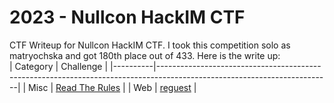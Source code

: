 # 2023 - Nullcon HackIM CTF
CTF Writeup for Nullcon HackIM CTF. I took this competition solo as matryochska and got 180th place out of 433. Here is the write up: <br />
| Category | Challenge                                                                                                               |
|----------|-------------------------------------------------------------------------------------------------------------------------|
| Misc     | [Read The Rules](https://github.com/elshiraphine/ctf-writeup/tree/main/2023-Nullcon%20HackIM%20CTF/Misc-Read-the-Rules) |
| Web      | [reguest](https://github.com/elshiraphine/ctf-writeup/tree/main/2023-Nullcon%20HackIM%20CTF/Web-reguest)                |